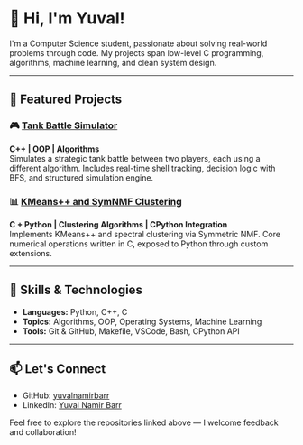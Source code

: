 # 👋 Hi, I'm Yuval!

I'm a Computer Science student, passionate about solving real-world problems through code. My projects span low-level C programming, algorithms, machine learning, and clean system design.

---

## 🚀 Featured Projects

### 🎮 [Tank Battle Simulator](https://github.com/yuvalnamirbarr/tank-battle)
**C++ | OOP | Algorithms**  
Simulates a strategic tank battle between two players, each using a different algorithm. Includes real-time shell tracking, decision logic with BFS, and structured simulation engine.

### 📊 [KMeans++ and SymNMF Clustering](https://github.com/yuvalnamirbarr/kmeans-and-symnmf)
**C + Python | Clustering Algorithms | CPython Integration**  
Implements KMeans++ and spectral clustering via Symmetric NMF. Core numerical operations written in C, exposed to Python through custom extensions.

---

## 🧠 Skills & Technologies

- **Languages:** Python, C++, C
- **Topics:** Algorithms, OOP, Operating Systems, Machine Learning
- **Tools:** Git & GitHub, Makefile, VSCode, Bash, CPython API

---

## 📫 Let's Connect

- GitHub: [yuvalnamirbarr](https://github.com/yuvalnamirbarr)
- LinkedIn: [Yuval Namir Barr](https://www.linkedin.com/in/yuvalnamirbarr)

Feel free to explore the repositories linked above — I welcome feedback and collaboration!
